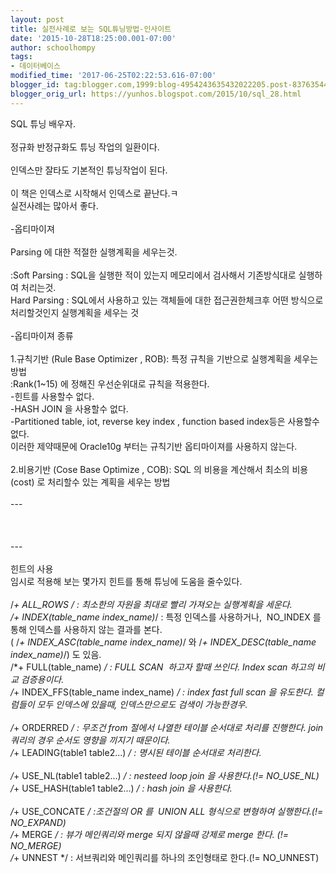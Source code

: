 ```yaml
---
layout: post
title: 실전사례로 보는 SQL튜닝방법-인사이트
date: '2015-10-28T18:25:00.001-07:00'
author: schoolhompy
tags:
- 데이터베이스
modified_time: '2017-06-25T02:22:53.616-07:00'
blogger_id: tag:blogger.com,1999:blog-4954243635432022205.post-8376354485194260877
blogger_orig_url: https://yunhos.blogspot.com/2015/10/sql_28.html
---
```


SQL 튜닝 배우자.<br/><br/>정규화 반정규화도 튜닝 작업의 일환이다.<br/><br/>인덱스만 잘타도 기본적인 튜닝작업이 된다.<br/><br/>이 책은 인덱스로 시작해서 인덱스로 끝난다.ㅋ<br/>실전사례는 많아서 좋다.<br/><br/>-옵티마이져<br/><br/>Parsing 에 대한 적절한 실행계획을 세우는것.<br/><br/>:Soft Parsing : SQL을 실행한 적이 있는지 메모리에서 검사해서 기존방식대로 실행하여 처리는것.<br/>Hard Parsing : SQL에서 사용하고 있는 객체들에 대한 접근권한체크후 어떤 방식으로 처리할것인지 실행계획을 세우는 것<br/><br/>-옵티마이져 종류<br/><br/>1.규칙기반 (Rule Base Optimizer , ROB): 특정 규칙을 기반으로 실행계획을 세우는 방법<br/>:Rank(1~15) 에 정해진 우선순위대로 규칙을 적용한다.<br/>-힌트를 사용할수 없다.<br/>-HASH JOIN 을 사용할수 없다.<br/>-Partitioned table, iot, reverse key index , function based index등은 사용할수없다.<br/>이러한 제약때문에 Oracle10g 부터는 규칙기반 옵티마이져를 사용하지 않는다.<br/><br/>2.비용기반 (Cose Base Optimize , COB): SQL 의 비용을 계산해서 최소의 비용(cost) 로 처리할수 있는 계획을 세우는 방법<br/><br/>---<br/><br/>&nbsp;<br/><br/>---<br/><br/>힌트의 사용<br/>임시로 적용해 보는 몇가지 힌트를 통해 튜닝에 도움을 줄수있다.<br/><br/>/*+ ALL_ROWS */ : 최소한의 자원을 최대로 빨리 가져오는 실행계획을 세운다.<br/>/*+ INDEX(table_name index_name)*/ : 특정 인덱스를 사용하거나,  NO_INDEX 를 통해 인덱스를 사용하지 않는 결과를 본다.<br/>( /*+ INDEX_ASC(table_name index_name)*/ 와 /*+ INDEX_DESC(table_name index_name)*/) 도 있음.<br/>/*+ FULL(table_name) */ : FULL SCAN  하고자 할때 쓰인다. Index scan 하고의 비교 검증용이다.<br/>/*+ INDEX_FFS(table_name index_name) */ : index fast full scan 을 유도한다. 컬럼들이 모두 인덱스에 있을때, 인덱스만으로도 검색이 가능한경우.<br/><br/>/*+ ORDERRED */ : 무조건 from 절에서 나열한 테이블 순서대로 처리를 진행한다. join 쿼리의 경우 순서도 영향을 끼지기 때문이다.<br/>/*+ LEADING(table1 table2...) */ : 명시된 테이블 순서대로 처리한다.<br/><br/>/*+ USE_NL(table1 table2...) */ : nesteed loop join 을 사용한다.(!= NO_USE_NL)<br/>/*+ USE_HASH(table1 table2...) */ : hash join 을 사용한다.<br/><br/>/*+ USE_CONCATE */ :조건절의 OR 를  UNION ALL 형식으로 변형하여 실행한다.(!= NO_EXPAND)<br/>/*+ MERGE */ : 뷰가 메인쿼리와 merge 되지 않을때 강제로 merge 한다. (!= NO_MERGE)<br/>/*+ UNNEST */ : 서브쿼리와 메인쿼리를 하나의 조인형태로 한다.(!= NO_UNNEST)